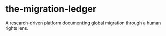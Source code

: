 # the-migration-ledger
A research-driven platform documenting global migration through a human rights lens.

